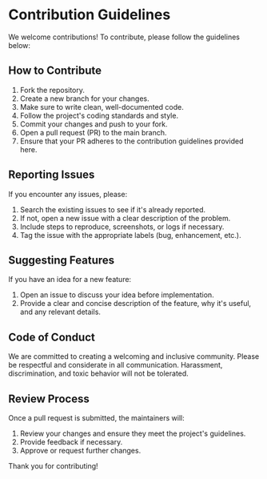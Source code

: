 # Contribution Guidelines

We welcome contributions! To contribute, please follow the guidelines below:

## How to Contribute
1. Fork the repository.
2. Create a new branch for your changes.
3. Make sure to write clean, well-documented code.
4. Follow the project's coding standards and style.
5. Commit your changes and push to your fork.
6. Open a pull request (PR) to the main branch.
7. Ensure that your PR adheres to the contribution guidelines provided here.

## Reporting Issues
If you encounter any issues, please:
1. Search the existing issues to see if it's already reported.
2. If not, open a new issue with a clear description of the problem.
3. Include steps to reproduce, screenshots, or logs if necessary.
4. Tag the issue with the appropriate labels (bug, enhancement, etc.).

## Suggesting Features
If you have an idea for a new feature:
1. Open an issue to discuss your idea before implementation.
2. Provide a clear and concise description of the feature, why it's useful, and any relevant details.

## Code of Conduct
We are committed to creating a welcoming and inclusive community. Please be respectful and considerate in all communication. Harassment, discrimination, and toxic behavior will not be tolerated.

## Review Process
Once a pull request is submitted, the maintainers will:
1. Review your changes and ensure they meet the project's guidelines.
2. Provide feedback if necessary.
3. Approve or request further changes.

Thank you for contributing!
